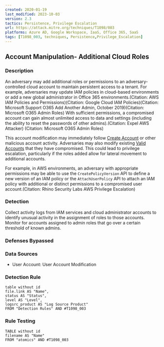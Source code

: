```yaml
---
created: 2020-01-19
last_modified: 2023-10-03
version: 2.3
tactics: Persistence, Privilege Escalation
url: https://attack.mitre.org/techniques/T1098/003
platforms: Azure AD, Google Workspace, IaaS, Office 365, SaaS
tags: [T1098_003, techniques, Persistence,Privilege_Escalation]
---
```


## Account Manipulation- Additional Cloud Roles

### Description

An adversary may add additional roles or permissions to an adversary-controlled cloud account to maintain persistent access to a tenant. For example, adversaries may update IAM policies in cloud-based environments or add a new global administrator in Office 365 environments.(Citation: AWS IAM Policies and Permissions)(Citation: Google Cloud IAM Policies)(Citation: Microsoft Support O365 Add Another Admin, October 2019)(Citation: Microsoft O365 Admin Roles) With sufficient permissions, a compromised account can gain almost unlimited access to data and settings (including the ability to reset the passwords of other admins).(Citation: Expel AWS Attacker)
(Citation: Microsoft O365 Admin Roles) 

This account modification may immediately follow [Create Account](https://attack.mitre.org/techniques/T1136) or other malicious account activity. Adversaries may also modify existing [Valid Accounts](https://attack.mitre.org/techniques/T1078) that they have compromised. This could lead to privilege escalation, particularly if the roles added allow for lateral movement to additional accounts.

For example, in AWS environments, an adversary with appropriate permissions may be able to use the <code>CreatePolicyVersion</code> API to define a new version of an IAM policy or the <code>AttachUserPolicy</code> API to attach an IAM policy with additional or distinct permissions to a compromised user account.(Citation: Rhino Security Labs AWS Privilege Escalation)

### Detection

Collect activity logs from IAM services and cloud administrator accounts to identify unusual activity in the assignment of roles to those accounts. Monitor for accounts assigned to admin roles that go over a certain threshold of known admins. 

### Defenses Bypassed



### Data Sources

  - User Account: User Account Modification
### Detection Rule

```dataview
table without id
file.link AS "Name",
status AS "Status",
level AS "Level",
logsrc_product AS "Log Source Product"
FROM "Detection Rules" AND #T1098_003
```

### Rule Testing

```dataview
TABLE without id
filename AS "Name"
FROM "atomics" AND #T1098_003
```
